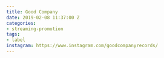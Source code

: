 ```yaml
---
title: Good Company
date: 2019-02-08 11:37:00 Z
categories:
- streaming-promotion
tags:
- label
instagram: https://www.instagram.com/goodcompanyrecords/
---
```


